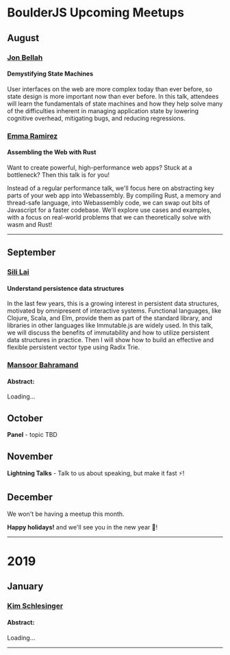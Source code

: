 # BoulderJS Upcoming Meetups

## August

### [Jon Bellah](https://twitter.com/jonbellah)

#### Demystifying State Machines

User interfaces on the web are more complex today than ever before, so state design is more important now than ever before. In this talk, attendees will learn the fundamentals of state machines and how they help solve many of the difficulties inherent in managing application state by lowering cognitive overhead, mitigating bugs, and reducing regressions.

### [Emma Ramirez](https://twitter.com/EmmaGRamirez)

#### Assembling the Web with Rust

Want to create powerful, high-performance web apps? Stuck at a bottleneck? Then this talk is for you!

Instead of a regular performance talk, we'll focus here on abstracting key parts of your web app into Webassembly. By compiling Rust, a memory and thread-safe language, into Webassembly code, we can swap out bits of Javascript for a faster codebase. We'll explore use cases and examples, with a focus on real-world problems that we can theoretically solve with wasm and Rust!

---

## September

### [Sili Lai](www.linkedin.com/in/lesley-lai)

#### Understand persistence data structures

In the last few years, this is a growing interest in persistent data structures, motivated by omnipresent of interactive systems. Functional languages, like Clojure, Scala, and Elm, provide them as part of the standard library, and libraries in other languages like Immutable.js are widely used. In this talk, we will discuss the benefits of immutability and how to utilize persistent data structures in practice. Then I will show how to build an effective and flexible persistent vector type using Radix Trie.

### [Mansoor Bahramand](https://twitter.com/developerxio)

#### Abstract:

Loading...

## October

**Panel** - topic TBD

## November

**Lightning Talks** - Talk to us about speaking, but make it fast ⚡️!

## December

We won't be having a meetup this month.

**Happy holidays!** and we'll see you in the new year 🎉!

---

# 2019

## January

### [Kim Schlesinger](https://twitter.com/kimschles)

#### Abstract:

Loading...

---
